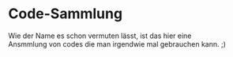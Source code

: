 # Code-Sammlung
Wie der Name es schon vermuten lässt, ist das hier eine <br />
Ansmmlung von codes die man irgendwie mal gebrauchen kann. ;)
